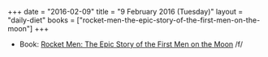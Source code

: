 +++
date = "2016-02-09"
title = "9 February 2016 (Tuesday)"
layout = "daily-diet"
books = ["rocket-men-the-epic-story-of-the-first-men-on-the-moon"]
+++


* Book: [Rocket Men: The Epic Story of the First Men on the Moon](/books/rocket-men-the-epic-story-of-the-first-men-on-the-moon) /f/